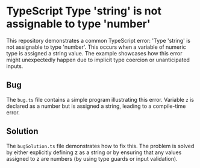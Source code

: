 # TypeScript Type 'string' is not assignable to type 'number'

This repository demonstrates a common TypeScript error: 'Type 'string' is not assignable to type 'number'. This occurs when a variable of numeric type is assigned a string value. The example showcases how this error might unexpectedly happen due to implicit type coercion or unanticipated inputs.

## Bug

The `bug.ts` file contains a simple program illustrating this error.  Variable `z` is declared as a number but is assigned a string, leading to a compile-time error.

## Solution

The `bugSolution.ts` file demonstrates how to fix this. The problem is solved by either explicitly defining z as a string or by ensuring that any values assigned to z are numbers (by using type guards or input validation).